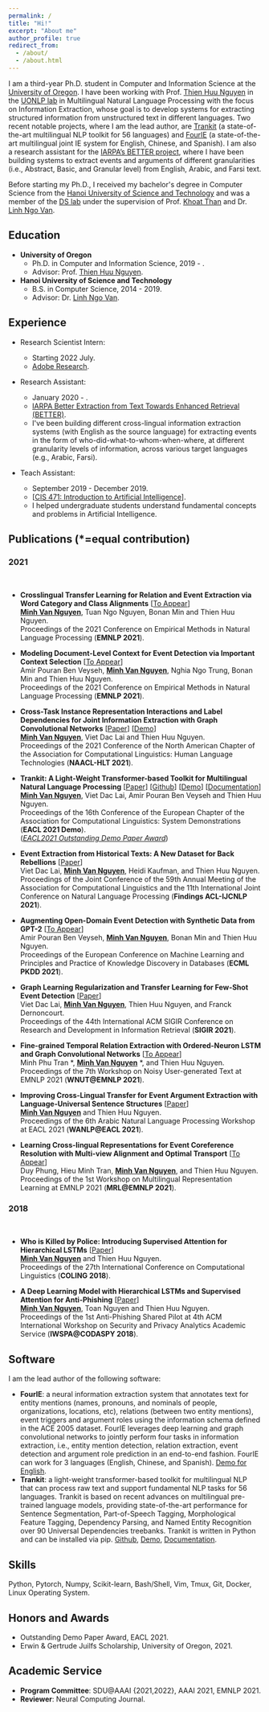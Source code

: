 ```yaml
---
permalink: /
title: "Hi!"
excerpt: "About me"
author_profile: true
redirect_from: 
  - /about/
  - /about.html
---
```


I am a third-year Ph.D. student in Computer and Information Science at the [University of Oregon](https://www.uoregon.edu/). I have been working with Prof. [Thien Huu Nguyen](https://ix.cs.uoregon.edu/~thien/) in the [UONLP lab](http://nlp.uoregon.edu/) in Multilingual Natural Language Processing with the focus on Information Extraction, whose goal is to develop systems for extracting structured information from unstructured text in different languages. Two recent notable projects, where I am the lead author, are [Trankit](https://github.com/nlp-uoregon/trankit) (a state-of-the-art multilingual NLP toolkit for 56 languages) and [FourIE](http://nlp.uoregon.edu/fourie) (a state-of-the-art multilingual joint IE system for English, Chinese, and Spanish). I am also a research assistant for the [IARPA’s BETTER project](https://www.iarpa.gov/index.php/research-programs/better), where I have been building systems to extract events and arguments of different granularities (i.e., Abstract, Basic, and Granular level) from English, Arabic, and Farsi text. 

Before starting my Ph.D., I received my bachelor's degree in Computer Science from the [Hanoi University of Science and Technology](https://en.hust.edu.vn/home) and was a member of the [DS lab](http://ds.soict.hust.edu.vn/) under the supervision of Prof. [Khoat Than](https://users.soict.hust.edu.vn/khoattq/) and Dr. [Linh Ngo Van](https://users.soict.hust.edu.vn/linhnv/).

Education
------
  * **University of Oregon**
    * Ph.D. in Computer and Information Science, 2019 - .
    * Advisor: Prof. [Thien Huu Nguyen](https://ix.cs.uoregon.edu/~thien/).
  * **Hanoi University of Science and Technology**
    * B.S. in Computer Science, 2014 - 2019.
    * Advisor: Dr. [Linh Ngo Van](https://users.soict.hust.edu.vn/linhnv/).


Experience
------
* Research Scientist Intern:
    * Starting 2022 July.
    * [Adobe Research](https://research.adobe.com/).

* Research Assistant:
    * January 2020 - .
    * [IARPA Better Extraction from Text Towards Enhanced Retrieval (BETTER)](https://www.iarpa.gov/index.php/research-programs/better).
    * I've been building different cross-lingual information extraction systems (with English as the source language) for extracting events in the form of who-did-what-to-whom-when-where, at different granularity levels of information, across various target languages (e.g., Arabic, Farsi).

* Teach Assistant: 
    * September 2019 - December 2019.
    * [<a href='https://classes.cs.uoregon.edu/19F/cis471/'>CIS 471: Introduction to Artificial Intelligence</a>].
    * I helped undergraduate students understand fundamental concepts and problems in Artificial Intelligence.


Publications (*=equal contribution)
------

### 2021
<br>

* **Crosslingual Transfer Learning for Relation and Event Extraction via Word Category and Class Alignments** [<a href=''>To Appear</a>]<br>
  <ins>**Minh Van Nguyen**</ins>, Tuan Ngo Nguyen, Bonan Min and Thien Huu Nguyen.<br>
  Proceedings of the 2021 Conference on Empirical Methods in Natural Language Processing (**EMNLP 2021**).<br>

* **Modeling Document-Level Context for Event Detection via Important Context Selection** [<a href=''>To Appear</a>]<br>
  Amir Pouran Ben Veyseh, <ins>**Minh Van Nguyen**</ins>, Nghia Ngo Trung, Bonan Min and Thien Huu Nguyen.<br>
  Proceedings of the 2021 Conference on Empirical Methods in Natural Language Processing (**EMNLP 2021**).<br>

* **Cross-Task Instance Representation Interactions and Label Dependencies for Joint Information Extraction with Graph Convolutional Networks** [<a href='https://arxiv.org/pdf/2103.09330.pdf'>Paper</a>] [<a href='http://nlp.uoregon.edu/fourie'>Demo</a>]<br>
  <ins>**Minh Van Nguyen**</ins>, Viet Dac Lai and Thien Huu Nguyen.<br>
  Proceedings of the 2021 Conference of the North American Chapter of the Association for Computational Linguistics: Human Language Technologies (**NAACL-HLT 2021**).<br>

* **Trankit: A Light-Weight Transformer-based Toolkit for Multilingual Natural Language Processing** [<a href='https://www.aclweb.org/anthology/2021.eacl-demos.10.pdf'>Paper</a>] [<a href='https://github.com/nlp-uoregon/trankit'>Github</a>] [<a href='http://nlp.uoregon.edu/trankit'>Demo</a>] [<a href='https://trankit.readthedocs.io/en/latest/'>Documentation</a>]<br>
  <ins>**Minh Van Nguyen**</ins>, Viet Dac Lai, Amir Pouran Ben Veyseh and Thien Huu Nguyen.<br>
  Proceedings of the 16th Conference of the European Chapter of the Association for Computational Linguistics: System Demonstrations (**EACL 2021 Demo**).<br>
  (<ins>*EACL2021 Outstanding Demo Paper Award*</ins>)

* **Event Extraction from Historical Texts: A New Dataset for Back Rebellions** [<a href='https://aclanthology.org/2021.findings-acl.211.pdf'>Paper</a>]<br>
  Viet Dac Lai, <ins>**Minh Van Nguyen**</ins>, Heidi Kaufman, and Thien Huu Nguyen.<br>
  Proceedings of the Joint Conference of the 59th Annual Meeting of the Association for Computational Linguistics and the 11th International Joint Conference on Natural Language Processing (**Findings ACL-IJCNLP 2021**).<br>

* **Augmenting Open-Domain Event Detection with Synthetic Data from GPT-2** [<a href=''>To Appear</a>]<br>
  Amir Pouran Ben Veyseh, <ins>**Minh Van Nguyen**</ins>, Bonan Min and Thien Huu Nguyen.<br>
  Proceedings of the European Conference on Machine Learning and Principles and Practice of Knowledge Discovery in Databases (**ECML PKDD 2021**).<br>

* **Graph Learning Regularization and Transfer Learning for Few-Shot Event Detection** [<a href='https://dl.acm.org/doi/abs/10.1145/3404835.3463054'>Paper</a>]<br>
  Viet Dac Lai, <ins>**Minh Van Nguyen**</ins>, Thien Huu Nguyen, and Franck Dernoncourt.<br>
  Proceedings of the 44th International ACM SIGIR Conference on Research and Development in Information Retrieval (**SIGIR 2021**).<br>

* **Fine-grained Temporal Relation Extraction with Ordered-Neuron LSTM and Graph Convolutional Networks** [<a href=''>To Appear</a>]<br>
  Minh Phu Tran *, <ins>**Minh Van Nguyen**</ins> *, and Thien Huu Nguyen.<br>
  Proceedings of the 7th Workshop on Noisy User-generated Text at EMNLP 2021 (**WNUT@EMNLP 2021**).<br>

* **Improving Cross-Lingual Transfer for Event Argument Extraction with Language-Universal Sentence Structures** [<a href='https://aclanthology.org/2021.wanlp-1.27.pdf'>Paper</a>]<br>
  <ins>**Minh Van Nguyen**</ins> and Thien Huu Nguyen.<br>
  Proceedings of the 6th Arabic Natural Language Processing Workshop at EACL 2021 (**WANLP@EACL 2021**).<br>

* **Learning Cross-lingual Representations for Event Coreference Resolution with Multi-view Alignment and Optimal Transport** [<a href=''>To Appear</a>]<br>
  Duy Phung, Hieu Minh Tran, <ins>**Minh Van Nguyen**</ins>, and Thien Huu Nguyen.<br>
  Proceedings of the 1st Workshop on Multilingual Representation Learning at EMNLP 2021 (**MRL@EMNLP 2021**).<br>

  
### 2018
<br>

* **Who is Killed by Police: Introducing Supervised Attention for Hierarchical LSTMs** [<a href='https://www.aclweb.org/anthology/C18-1193.pdf'>Paper</a>]<br>
  <ins>**Minh Van Nguyen**</ins> and Thien Huu Nguyen.<br>
  Proceedings of the 27th International Conference on Computational Linguistics (**COLING 2018**).<br>
  
* **A Deep Learning Model with Hierarchical LSTMs and Supervised Attention for Anti-Phishing** [<a href='https://arxiv.org/pdf/1805.01554.pdf'>Paper</a>]<br>
  <ins>**Minh Van Nguyen**</ins>, Toan Nguyen and Thien Huu Nguyen.<br>
  Proceedings of the 1st Anti-Phishing Shared Pilot at 4th ACM International Workshop on Security and Privacy Analytics Academic Service (**IWSPA@CODASPY 2018**).<br>
  

Software
------
I am the lead author of the following software:
   * **FourIE**: a neural information extraction system that annotates text for entity mentions (names, pronouns, and nominals of people, organizations, locations, etc), relations (between two entity mentions), event triggers and argument roles using the information schema defined in the ACE 2005 dataset. FourIE leverages deep learning and graph convolutional networks to jointly perform four tasks in information extraction, i.e., entity mention detection, relation extraction, event detection and argument role prediction in an end-to-end fashion. FourIE can work for 3 languages (English, Chinese, and Spanish). [Demo for English](http://nlp.uoregon.edu/fourie).
   * **Trankit**: a light-weight transformer-based toolkit for multilingual NLP that can process raw text and support fundamental NLP tasks for 56 languages. Trankit is based on recent advances on multilingual pre-trained language models, providing state-of-the-art performance for Sentence Segmentation, Part-of-Speech Tagging, Morphological Feature Tagging, Dependency Parsing, and Named Entity Recognition over 90 Universal Dependencies treebanks. Trankit is written in Python and can be installed via pip. [Github](https://github.com/nlp-uoregon/trankit), [Demo](http://nlp.uoregon.edu/trankit), [Documentation](https://trankit.readthedocs.io/en/latest/).


Skills
------
Python, Pytorch, Numpy, Scikit-learn, Bash/Shell, Vim, Tmux, Git, Docker, Linux Operating System.


Honors and Awards
------
* Outstanding Demo Paper Award, EACL 2021.
* Erwin & Gertrude Juilfs Scholarship, University of Oregon, 2021.

  
Academic Service
------
* **Program Committee**: SDU@AAAI {2021,2022}, AAAI 2021, EMNLP 2021.
* **Reviewer**: Neural Computing Journal.
